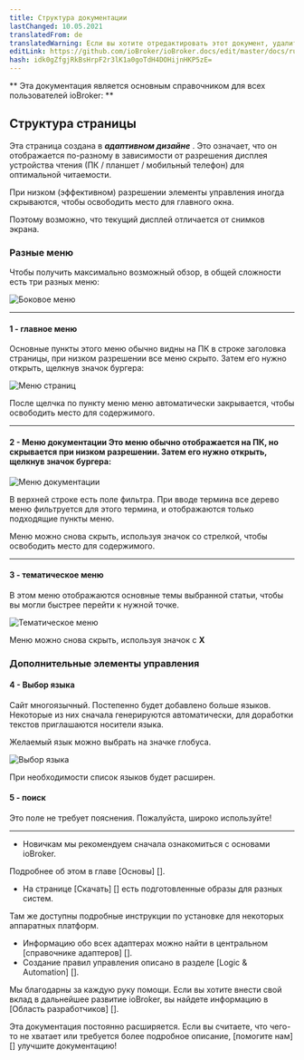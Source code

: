 ```yaml
---
title: Структура документации
lastChanged: 10.05.2021
translatedFrom: de
translatedWarning: Если вы хотите отредактировать этот документ, удалите поле «translationFrom», в противном случае этот документ будет снова автоматически переведен
editLink: https://github.com/ioBroker/ioBroker.docs/edit/master/docs/ru/intro/README.md
hash: idk0gZfgjRkBsHrpF2r3lK1a0goTdH4DOHijnHKP5zE=
---
```

** Эта документация является основным справочником для всех пользователей ioBroker: **

## Структура страницы
Эта страница создана в ***адаптивном дизайне*** . Это означает, что он отображается по-разному в зависимости от разрешения дисплея устройства чтения (ПК / планшет / мобильный телефон) для оптимальной читаемости.

При низком (эффективном) разрешении элементы управления иногда скрываются, чтобы освободить место для главного окна.

Поэтому возможно, что текущий дисплей отличается от снимков экрана.

### Разные меню
Чтобы получить максимально возможный обзор, в общей сложности есть три разных меню:

![Боковое меню](../../de/intro/media/Seite_numbers.png)

---

#### 1 - главное меню
Основные пункты этого меню обычно видны на ПК в строке заголовка страницы, при низком разрешении все меню скрыто.
Затем его нужно открыть, щелкнув значок бургера:

![Меню страниц](../../de/intro/media/Hauptmenu.png)

После щелчка по пункту меню меню автоматически закрывается, чтобы освободить место для содержимого.

---

#### 2 - Меню документации Это меню обычно отображается на ПК, но скрывается при низком разрешении. Затем его нужно открыть, щелкнув значок бургера:
![Меню документации](../../de/intro/media/Dokumenu.png)

В верхней строке есть поле фильтра. При вводе термина все дерево меню фильтруется для этого термина, и отображаются только подходящие пункты меню.

Меню можно снова скрыть, используя значок со стрелкой, чтобы освободить место для содержимого.

---

#### 3 - тематическое меню
В этом меню отображаются основные темы выбранной статьи, чтобы вы могли быстрее перейти к нужной точке.

![Тематическое меню](../../de/intro/media/Themenmenu.png)

Меню можно снова скрыть, используя значок с **X**

### Дополнительные элементы управления
#### 4 - Выбор языка
Сайт многоязычный. Постепенно будет добавлено больше языков. Некоторые из них сначала генерируются автоматически, для доработки текстов приглашаются носители языка.

Желаемый язык можно выбрать на значке глобуса.

![Выбор языка](../../de/intro/media/Languages.png)

При необходимости список языков будет расширен.

#### 5 - поиск
Это поле не требует пояснения. Пожалуйста, широко используйте!

---

* Новичкам мы рекомендуем сначала ознакомиться с основами ioBroker.

Подробнее об этом в главе [Основы] [].

* На странице [Скачать] [] есть подготовленные образы для разных систем.

Там же доступны подробные инструкции по установке для некоторых аппаратных платформ.

* Информацию обо всех адаптерах можно найти в центральном [справочнике адаптеров] [].
* Создание правил управления описано в разделе [Logic & Automation] [].

Мы благодарны за каждую руку помощи. Если вы хотите внести свой вклад в дальнейшее развитие ioBroker, вы найдете информацию в [Область разработчиков] [].

Эта документация постоянно расширяется. Если вы считаете, что чего-то не хватает или требуется более подробное описание, [помогите нам] [] улучшите документацию!

[Grundlagen]: https://www.iobroker.net/#de/documentation/basics/README.md

[Download]: https://www.iobroker.net/#de/download

[Adapter-Referenz]: https://www.iobroker.net/#de/adapters

[Logik & Automatisierung]: https://www.iobroker.net/#de/documentation/logic/examples.md

[Developer Bereich]: https://www.iobroker.net/#de/documentation/dev/adapterdev.md

[helfen Sie uns dabei]: https://forum.iobroker.net/viewtopic.php?f=8&t=16933